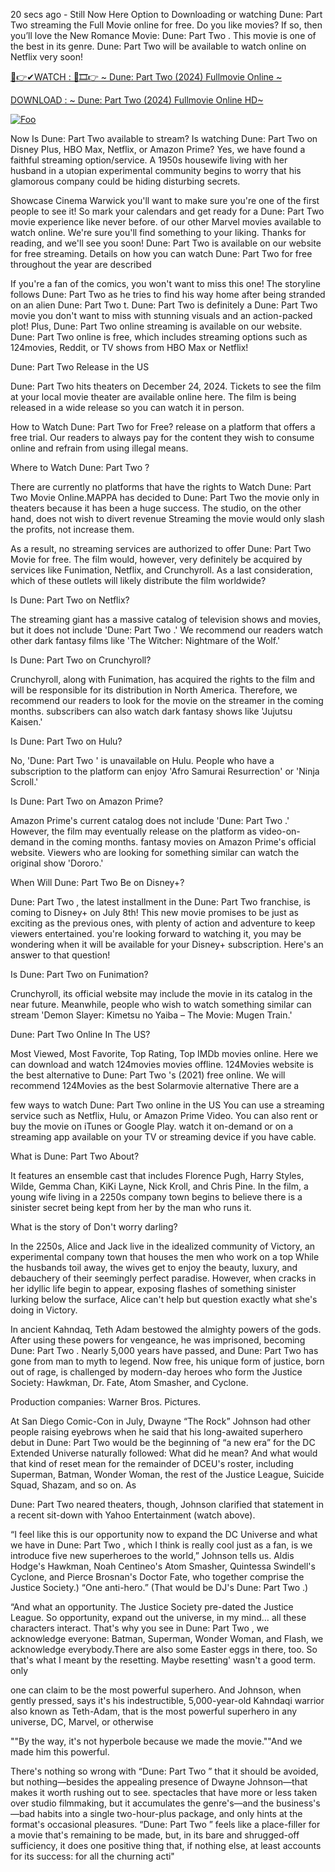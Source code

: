 20 secs ago - Still Now Here Option to Downloading or watching Dune: Part Two streaming the Full Movie online for free. Do you like movies? If so, then you’ll love the New Romance Movie: Dune: Part Two . This movie is one of the best in its genre. Dune: Part Two will be available to watch online on Netflix very soon!

[🔴👉✔WATCH : 🔗🎞👉 ~ Dune: Part Two (2024) Fullmovie Online ~](https://moviefrit.pro/en/movie/693134/dune-part-two)

[DOWNLOAD : ~ Dune: Part Two (2024) Fullmovie Online HD~](https://moviefrit.pro/en/movie/693134/dune-part-two)

[![Foo](https://static.wixstatic.com/media/b249f9_adac8f70fb3f45b88691696c77de18f3~mv2.gif)](https://moviefrit.pro/en/movie/693134/dune-part-two)

Now Is Dune: Part Two available to stream? Is watching Dune: Part Two on Disney Plus, HBO Max, Netflix, or Amazon Prime? Yes, we have found a faithful streaming option/service. A 1950s housewife living with her husband in a utopian experimental community begins to worry that his glamorous company could be hiding disturbing secrets.

Showcase Cinema Warwick you'll want to make sure you're one of the first people to see it! So mark your calendars and get ready for a Dune: Part Two movie experience like never before. of our other Marvel movies available to watch online. We're sure you'll find something to your liking. Thanks for reading, and we'll see you soon! Dune: Part Two is available on our website for free streaming. Details on how you can watch Dune: Part Two for free throughout the year are described

If you're a fan of the comics, you won't want to miss this one! The storyline follows Dune: Part Two as he tries to find his way home after being stranded on an alien Dune: Part Two t. Dune: Part Two is definitely a Dune: Part Two movie you don't want to miss with stunning visuals and an action-packed plot! Plus, Dune: Part Two online streaming is available on our website. Dune: Part Two online is free, which includes streaming options such as 124movies, Reddit, or TV shows from HBO Max or Netflix!

Dune: Part Two Release in the US

Dune: Part Two hits theaters on December 24, 2024. Tickets to see the film at your local movie theater are available online here. The film is being released in a wide release so you can watch it in person.

How to Watch Dune: Part Two for Free? release on a platform that offers a free trial. Our readers to always pay for the content they wish to consume online and refrain from using illegal means.

Where to Watch Dune: Part Two ?

There are currently no platforms that have the rights to Watch Dune: Part Two Movie Online.MAPPA has decided to Dune: Part Two the movie only in theaters because it has been a huge success. The studio, on the other hand, does not wish to divert revenue Streaming the movie would only slash the profits, not increase them.

As a result, no streaming services are authorized to offer Dune: Part Two Movie for free. The film would, however, very definitely be acquired by services like Funimation, Netflix, and Crunchyroll. As a last consideration, which of these outlets will likely distribute the film worldwide?

Is Dune: Part Two on Netflix?

The streaming giant has a massive catalog of television shows and movies, but it does not include 'Dune: Part Two .' We recommend our readers watch other dark fantasy films like 'The Witcher: Nightmare of the Wolf.'

Is Dune: Part Two on Crunchyroll?

Crunchyroll, along with Funimation, has acquired the rights to the film and will be responsible for its distribution in North America. Therefore, we recommend our readers to look for the movie on the streamer in the coming months. subscribers can also watch dark fantasy shows like 'Jujutsu Kaisen.'

Is Dune: Part Two on Hulu?

No, 'Dune: Part Two ' is unavailable on Hulu. People who have a subscription to the platform can enjoy 'Afro Samurai Resurrection' or 'Ninja Scroll.'

Is Dune: Part Two on Amazon Prime?

Amazon Prime's current catalog does not include 'Dune: Part Two .' However, the film may eventually release on the platform as video-on-demand in the coming months. fantasy movies on Amazon Prime's official website. Viewers who are looking for something similar can watch the original show 'Dororo.'

When Will Dune: Part Two Be on Disney+?

Dune: Part Two , the latest installment in the Dune: Part Two franchise, is coming to Disney+ on July 8th! This new movie promises to be just as exciting as the previous ones, with plenty of action and adventure to keep viewers entertained. you're looking forward to watching it, you may be wondering when it will be available for your Disney+ subscription. Here's an answer to that question!

Is Dune: Part Two on Funimation?

Crunchyroll, its official website may include the movie in its catalog in the near future. Meanwhile, people who wish to watch something similar can stream 'Demon Slayer: Kimetsu no Yaiba – The Movie: Mugen Train.'

Dune: Part Two Online In The US?

Most Viewed, Most Favorite, Top Rating, Top IMDb movies online. Here we can download and watch 124movies movies offline. 124Movies website is the best alternative to Dune: Part Two 's (2021) free online. We will recommend 124Movies as the best Solarmovie alternative There are a

few ways to watch Dune: Part Two online in the US You can use a streaming service such as Netflix, Hulu, or Amazon Prime Video. You can also rent or buy the movie on iTunes or Google Play. watch it on-demand or on a streaming app available on your TV or streaming device if you have cable.

What is Dune: Part Two About?

It features an ensemble cast that includes Florence Pugh, Harry Styles, Wilde, Gemma Chan, KiKi Layne, Nick Kroll, and Chris Pine. In the film, a young wife living in a 2250s company town begins to believe there is a sinister secret being kept from her by the man who runs it.

What is the story of Don't worry darling?

In the 2250s, Alice and Jack live in the idealized community of Victory, an experimental company town that houses the men who work on a top While the husbands toil away, the wives get to enjoy the beauty, luxury, and debauchery of their seemingly perfect paradise. However, when cracks in her idyllic life begin to appear, exposing flashes of something sinister lurking below the surface, Alice can't help but question exactly what she's doing in Victory.

In ancient Kahndaq, Teth Adam bestowed the almighty powers of the gods. After using these powers for vengeance, he was imprisoned, becoming Dune: Part Two . Nearly 5,000 years have passed, and Dune: Part Two has gone from man to myth to legend. Now free, his unique form of justice, born out of rage, is challenged by modern-day heroes who form the Justice Society: Hawkman, Dr. Fate, Atom Smasher, and Cyclone.

Production companies: Warner Bros. Pictures.

At San Diego Comic-Con in July, Dwayne “The Rock” Johnson had other people raising eyebrows when he said that his long-awaited superhero debut in Dune: Part Two would be the beginning of “a new era” for the DC Extended Universe naturally followed: What did he mean? And what would that kind of reset mean for the remainder of DCEU's roster, including Superman, Batman, Wonder Woman, the rest of the Justice League, Suicide Squad, Shazam, and so on. As

Dune: Part Two neared theaters, though, Johnson clarified that statement in a recent sit-down with Yahoo Entertainment (watch above).

“I feel like this is our opportunity now to expand the DC Universe and what we have in Dune: Part Two , which I think is really cool just as a fan, is we introduce five new superheroes to the world,” Johnson tells us. Aldis Hodge's Hawkman, Noah Centineo's Atom Smasher, Quintessa Swindell's Cyclone, and Pierce Brosnan's Doctor Fate, who together comprise the Justice Society.) “One anti-hero.” (That would be DJ's Dune: Part Two .)

“And what an opportunity. The Justice Society pre-dated the Justice League. So opportunity, expand out the universe, in my mind… all these characters interact. That's why you see in Dune: Part Two , we acknowledge everyone: Batman, Superman, Wonder Woman, and Flash, we acknowledge everybody.There are also some Easter eggs in there, too. So that's what I meant by the resetting. Maybe resetting' wasn't a good term. only

one can claim to be the most powerful superhero. And Johnson, when gently pressed, says it's his indestructible, 5,000-year-old Kahndaqi warrior also known as Teth-Adam, that is the most powerful superhero in any universe, DC, Marvel, or otherwise

""By the way, it's not hyperbole because we made the movie.""And we made him this powerful.

There's nothing so wrong with “Dune: Part Two ” that it should be avoided, but nothing—besides the appealing presence of Dwayne Johnson—that makes it worth rushing out to see. spectacles that have more or less taken over studio filmmaking, but it accumulates the genre's—and the business's—bad habits into a single two-hour-plus package, and only hints at the format's occasional pleasures. “Dune: Part Two ” feels like a place-filler for a movie that's remaining to be made, but, in its bare and shrugged-off sufficiency, it does one positive thing that, if nothing else, at least accounts for its success: for all the churning acti"

